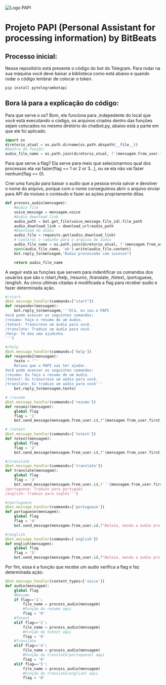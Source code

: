 ![Logo PAPI](https://i.imgur.com/AjKQdz9.png)
# Projeto PAPI (Personal Assistant for processing information) by BitBeats

## Processo inicial:

Nesse repositório está presente o código do bot do Telegram. Para rodar na sua máquina você deve baixar a biblioteca como está abaixo e quando rodar o código lembrar de colocar o token.

```bash
pip install pytelegrambotapi

```
## Bora lá para a explicação do código:
Para que serve o os? Bom, ele funciona para ,indepedente do local que você está executando o código, os arquivos criados dentro das funções sejam colocados no mesmo diretório do chatbot.py, abaixo está a parte em que ele foi aplicado.
```python
import os
diretorio_atual = os.path.dirname(os.path.abspath(__file__))
#Dentro da função:
audio_file_name = os.path.join(diretorio_atual, f'{mensagem.from_user.first_name}_audio_{mensagem.id}.ogg')
```
Para que serve a flag? Ela serve para meio que selecionarmos qual dos processos ela vai fazer(flag == 1 or 2 or 3...), ou se ela não vai fazer nenhum(flag == 0).


Criei uma função para baixar o audio que a pessoa envia salvar e devolver o nome do arquivo, porque com o nome conseguimos abrir o arquivo enviar para API da moises o conteudo e fazer as ações propriamente ditas.
```python
def process_audio(mensagem):
    #Audio file
    voice_message = mensagem.voice
    #Audio download link
    audio_path = bot.get_file(voice_message.file_id).file_path
    audio_download_link = download_url+audio_path
    #Download do audio
    audio_file = requests.get(audio_download_link)
    # Constrói o caminho para o arquivo de áudio
    audio_file_name = os.path.join(diretorio_atual, f'{mensagem.from_user.first_name}_audio_{mensagem.id}.ogg')
    open(audio_file_name, 'wb').write(audio_file.content)
    bot.reply_to(mensagem,"Áudio processado com sucesso")

    return audio_file_name
```
A seguir está as funções que servem para indentificar os comandos dos usuários que são o /start,/help, /resumo, /translate, /totext, /portuguese, /english. As cinco ultimas citadas é modificada a flag para receber audio e fazer determinada ação.  

```python
#/start
@bot.message_handler(commands=["start"])
def responder(mensagem):
    bot.reply_to(mensagem,'''Olá, eu sou o PAPI
Você pode acessar os seguintes comandos:
/resumo: Faço o resumo de um áudio.
/totext: Transcrevo um áudio para você.
/translate: Traduzo um áudio para você.
/help: Te dou uma ajudinha.
''')

#/help       
@bot.message_handler(commands=['help'])
def responde2(mensagem):
    texto = '''
    Relaxa que o PAPI vai ter ajudar.
Você pode acessar os seguintes comandos:
/resumo: Eu faço o resumo de um áudio.
/totext: Eu transcrevo um aúdio para você.
/translate: Eu traduzo um aúdio para você'''
    bot.reply_to(mensagem,texto)

# /resumo
@bot.message_handler(commands=['resumo'])
def resumir(mensagem):
    global flag 
    flag = '1'
    bot.send_message(mensagem.from_user.id,f"{mensagem.from_user.first_name}, manda o audio pro PAPI aqui, que eu faço um resumão pra você")

# /totext
@bot.message_handler(commands=['totext'])
def totext(mensagem):
    global flag
    flag = '2'
    bot.send_message(mensagem.from_user.id,f"{mensagem.from_user.first_name}, manda a audio pro PAPI aqui, que eu transcrevo para você")

#/translate
@bot.message_handler(commands=['translate'])
def translate(mensagem):
    global flag
    flag = '3'
    bot.send_message(mensagem.from_user.id,f'''{mensagem.from_user.first_name},Selecione uma lingua:
/portuguese: Traduzo para português
/english: Traduzo para inglês''')

#/portuguese
@bot.message_handler(commands=['portuguese'])
def portuguese(mensagem):
    global flag
    flag = '4'
    bot.send_message(mensagem.from_user.id,f"Beleza, manda a audio pro PAPI aqui, que eu traduzo para você")

#/english
@bot.message_handler(commands=['english'])
def english(mensagem):
    global flag
    flag = '5'
    bot.send_message(mensagem.from_user.id,f"Beleza, manda a audio pro PAPI aqui, que eu traduzo para você")

``` 
Por fim, essa é a função que recebe um audio verifica a flag e faz determinada ação:
```python
@bot.message_handler(content_types=['voice'])
def audio(mensagem):
    global flag
    #Resumo
    if flag=='1':
        file_name = process_audio(mensagem)
        #Função do resumo aqui
        flag = '0'
    #Totext
    elif flag=='2':
        file_name = process_audio(mensagem)
        #Função do totext aqui
        flag = '0'
    #Translate
    elif flag=='4':
        file_name = process_audio(mensagem)
        #Função do translate(portuquese) aqui
        flag = '0'    
    elif flag=='5':
        file_name = process_audio(mensagem)
        #Função do translate(english) aqui
        flag = '0'
```

